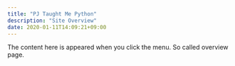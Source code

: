 ```yaml
---
title: "PJ Taught Me Python"
description: "Site Overview"
date: 2020-01-11T14:09:21+09:00
---
```


The content here is appeared when you click the menu. So called overview page.